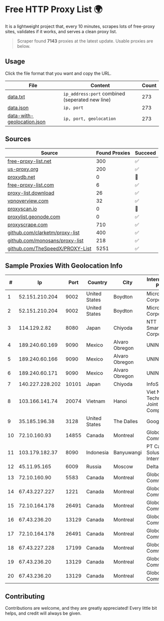 
# Free HTTP Proxy List 🌍

It is a lightweight project that, every 10 minutes, scrapes lots of free-proxy sites, validates if it works, and serves a clean proxy list.


> Scraper found **7143** proxies at the latest update. Usable proxies are below.

## Usage

Click the file format that you want and copy the URL.


|File|Content|Count|
|----|-------|-----|
|[data.txt](https://raw.githubusercontent.com/themiralay/Proxy-List-World/master/data.txt)|`ip_address:port` combined (seperated new line)|273|
|[data.json](https://raw.githubusercontent.com/themiralay/Proxy-List-World/master/data.json)|`ip, port`|273|
|[data-with-geolocation.json](https://raw.githubusercontent.com/themiralay/Proxy-List-World/master/data-with-geolocation.json)|`ip, port, geolocation`|273|

## Sources

|Source|Found Proxies|Succeed|
|------|-------------|-------|
|[free-proxy-list.net](https://free-proxy-list.net)|300|✅|
|[us-proxy.org](https://www.us-proxy.org)|200|✅|
|[proxydb.net](http://proxydb.net)|0|🚫|
|[free-proxy-list.com](https://free-proxy-list.com/?page=&port=&type%5B%5D=http&type%5B%5D=https&up_time=0&search=Search)|6|✅|
|[proxy-list.download](https://www.proxy-list.download/HTTP)|26|✅|
|[vpnoverview.com](https://vpnoverview.com/privacy/anonymous-browsing/free-proxy-servers)|32|✅|
|[proxyscan.io](https://www.proxyscan.io)|0|🚫|
|[proxylist.geonode.com](https://proxylist.geonode.com/api/proxy-list?limit=300&page=1&sort_by=lastChecked&sort_type=desc&protocols=http,https)|0|✅|
|[proxyscrape.com](https://api.proxyscrape.com/v2/?request=displayproxies&protocol=http&timeout=10000&country=all&ssl=all&anonymity=all)|710|✅|
|[github.com/clarketm/proxy-list](https://raw.githubusercontent.com/clarketm/proxy-list/master/proxy-list-raw.txt)|400|✅|
|[github.com/monosans/proxy-list](https://raw.githubusercontent.com/monosans/proxy-list/main/proxies/http.txt)|218|✅|
|[github.com/TheSpeedX/PROXY-List](https://raw.githubusercontent.com/TheSpeedX/PROXY-List/master/http.txt)|5251|✅|


## Sample Proxies With Geolocation Info

|#|Ip|Port|Country|City|Internet Service Provider|
|-|--|----|-------|----|-------------------------|
|1|52.151.210.204|9002|United States|Boydton|Microsoft Corporation|
|2|52.151.210.204|9002|United States|Boydton|Microsoft Corporation|
|3|114.129.2.82|8080|Japan|Chiyoda|NTT SmartConnect Corporation|
|4|189.240.60.169|9090|Mexico|Alvaro Obregon|UNINET|
|5|189.240.60.166|9090|Mexico|Alvaro Obregon|UNINET|
|6|189.240.60.171|9090|Mexico|Alvaro Obregon|UNINET|
|7|140.227.228.202|10101|Japan|Chiyoda|InfoSphere|
|8|103.166.141.74|20074|Vietnam|Hanoi|Viet NAM Cloud Technology Joint Stock Company|
|9|35.185.196.38|3128|United States|The Dalles|Google LLC|
|10|72.10.160.93|14855|Canada|Montreal|GloboTech Communications|
|11|103.179.182.37|8090|Indonesia|Banyuwangi|PT Cahaya Solusindo Internusa|
|12|45.11.95.165|6009|Russia|Moscow|Delta Ltd|
|13|72.10.160.90|5583|Canada|Montreal|GloboTech Communications|
|14|67.43.227.227|1221|Canada|Montreal|GloboTech Communications|
|15|72.10.164.178|26491|Canada|Montreal|GloboTech Communications|
|16|67.43.236.20|13129|Canada|Montreal|GloboTech Communications|
|17|72.10.164.178|26491|Canada|Montreal|GloboTech Communications|
|18|67.43.227.228|17199|Canada|Montreal|GloboTech Communications|
|19|67.43.236.20|13129|Canada|Montreal|GloboTech Communications|
|20|67.43.236.20|13129|Canada|Montreal|GloboTech Communications|



## Contributing

Contributions are welcome, and they are greatly appreciated! Every
little bit helps, and credit will always be given.

